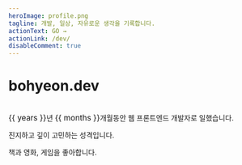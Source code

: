 ```yaml
---
heroImage: profile.png
tagline: 개발, 일상, 자유로운 생각을 기록합니다.
actionText: GO →
actionLink: /dev/
disableComment: true
---
```


<script setup>
function monthDiff(d1, d2) {
    let months;
    months = (d2.getFullYear() - d1.getFullYear()) * 12;
    months -= d1.getMonth();
    months += d2.getMonth();
    return months <= 0 ? 0 : months;
}

const monthDiffs = monthDiff(new Date(2020, 7), new Date(2024, 7));
const years = Math.floor(monthDiffs / 12);
const months = monthDiffs % 12;
</script>

# bohyeon.dev

<br>

<div id="years-of-experience">
<span class="em">{{ years }}</span>년
<span class="em">{{ months }}</span>개월
</div>동안 웹 프론트엔드 개발자로 일했습니다.

진지하고 깊이 고민하는 성격입니다.

책과 영화, 게임을 좋아합니다.

<style scoped>
#years-of-experience {
    display: inline-block;
}

.em {
    font-size: 1.1em;
}
</style>